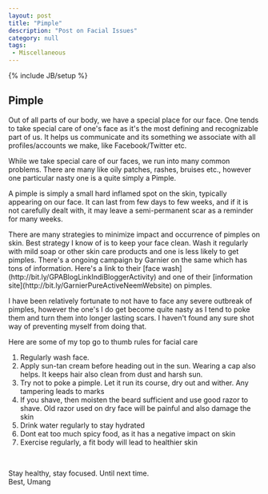 ```yaml
---
layout: post
title: "Pimple"
description: "Post on Facial Issues"
category: null
tags: 
 - Miscellaneous
---
```

{% include JB/setup %}

## Pimple
<p>
Out of all parts of our body, we have a special place for our face. One tends to take special care of one's face as it's the most defining and recognizable part of us. It helps us communicate and its something we associate with all profiles/accounts we make, like Facebook/Twitter etc.
</p>
<p>
While we take special care of our faces, we run into many common problems. There are many like oily patches, rashes, bruises etc., however one particular nasty one is a quite simply a Pimple.
</p>
<p>
A pimple is simply a small hard inflamed spot on the skin, typically appearing on our face. It can last from few days to few weeks, and if it is not carefully dealt with, it may leave a semi-permanent scar as a reminder for many weeks.
</p>
<p>
There are many strategies to minimize impact and occurrence of pimples on skin. Best strategy I know of is to keep your face clean. Wash it regularly with mild soap or other skin care products and one is less likely to get pimples. There's a ongoing campaign by Garnier on the same which has tons of information. Here's a link to their [face wash](http://bit.ly/GPABlogLinkIndiBloggerActivity) and one of their [information site](http://bit.ly/GarnierPureActiveNeemWebsite) on pimples.
</p>
<p>
I have been relatively fortunate to not have to face any severe outbreak of pimples, however the one's I do get become quite nasty as I tend to poke them and turn them into longer lasting scars. I haven't found any sure shot way of preventing myself from doing that.
</p>

Here are some of my top go to thumb rules for facial care
<ol>
<li>Regularly wash face. </li>
<li>Apply sun-tan cream before heading out in the sun. Wearing a cap also helps. It keeps hair also clean from dust and harsh sun.
<li>Try not to poke a pimple. Let it run its course, dry out and wither. Any tampering leads to marks</li>
<li>If you shave, then moisten the beard sufficient and use good razor to shave. Old razor used on dry face will be painful and also damage the skin</li>
<li>Drink water regularly to stay hydrated</li>
<li>Dont eat too much spicy food, as it has a negative impact on skin</li>
<li>Exercise regularly, a fit body will lead to healthier skin</li>
</ol>
<br>
<p>
Stay healthy, stay focused. Until next time.
<br>
Best, Umang
</p>
